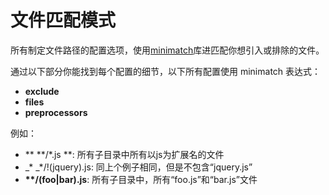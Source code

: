 # 文件匹配模式

所有制定文件路径的配置选项，使用[minimatch](https://github.com/isaacs/minimatch)库进匹配你想引入或排除的文件。

通过以下部分你能找到每个配置的细节，以下所有配置使用 minimatch 表达式：

* **exclude**
* **files**
* **preprocessors**

例如：

* ** \*\*/\*.js **: 所有子目录中所有以js为扩展名的文件
* _\* \_\*/!\(jquery\).js: 同上个例子相同，但是不包含“jquery.js”
* **\*\*/\(foo\|bar\).js**: 所有子目录中，所有“foo.js”和“bar.js”文件

